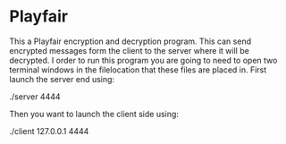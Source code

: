 # Playfair
This a Playfair encryption and decryption program. This can send encrypted messages form the client to the server where it will be decrypted. 
I order to run this program you are going to need to open two terminal windows in the filelocation that these files are placed in. First launch the server end using:

./server 4444

Then you want to launch the client side using:

./client 127.0.0.1 4444
